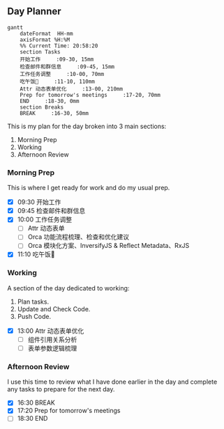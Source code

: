 ## Day Planner
```mermaid
gantt
    dateFormat  HH-mm
    axisFormat %H:%M
    %% Current Time: 20:58:20
    section Tasks
    开始工作     :09-30, 15mm
    检查邮件和群信息     :09-45, 15mm
    工作任务调整     :10-00, 70mm
    吃午饭🥣     :11-10, 110mm
    Attr 动态表单优化     :13-00, 210mm
    Prep for tomorrow's meetings     :17-20, 70mm
    END     :18-30, 0mm
    section Breaks
    BREAK     :16-30, 50mm
```

This is my plan for the day broken into 3 main sections:
1. Morning Prep
2. Working
3. Afternoon Review

### Morning Prep

This is where I get ready for work and do my usual prep.

- [x] 09:30 开始工作
- [x] 09:45 检查邮件和群信息
- [x] 10:00 工作任务调整
  - [ ] Attr 动态表单
  - [ ] Orca 功能流程梳理、检查和优化建议
  - [ ] Orca 模块化方案、InversifyJS & Reflect Metadata、RxJS 
- [x] 11:10 吃午饭🥣

### Working

A section of the day dedicated to working:

1. Plan tasks.
2. Update and Check Code.
3. Push Code.
   
- [x] 13:00 Attr 动态表单优化
  - [ ] 组件引用关系分析
  - [ ] 表单参数逻辑梳理

### Afternoon Review

I use this time to review what I have done earlier in the day and complete any tasks to prepare for the next day.

- [x] 16:30 BREAK
- [x] 17:20 Prep for tomorrow's meetings
- [ ] 18:30 END